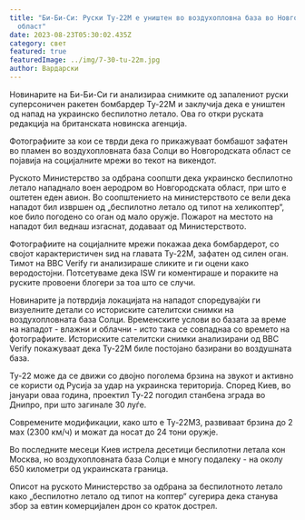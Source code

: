 ```yaml
---
title: "Би-Би-Си: Руски Ту-22М е уништен во воздухопловна база во Новгородската
  област"
date: 2023-08-23T05:30:02.435Z
category: свет
featured: true
featuredImage: ../img/7-30-tu-22m.jpg
author: Вардарски
---
```

Новинарите на Би-Би-Си ги анализираа снимките од запалениот руски суперсоничен ракетен бомбардер Ту-22М и заклучија дека е уништен од напад на украинско беспилотно летало. Ова го откри руската редакција на британската новинска агенција.

Фотографиите за кои се тврди дека го прикажуваат бомбашот зафатен во пламен во воздухопловната база Солци во Новгородската област се појавија на социјалните мрежи во текот на викендот.

Руското Министерство за одбрана соопшти дека украинско беспилотно летало нападнало воен аеродром во Новгородската област, при што е оштетен еден авион. Во соопштението на министерството се вели дека нападот бил извршен од „беспилотно летало од типот на хеликоптер“, кое било погодено со оган од мало оружје. Пожарот на местото на нападот бил веднаш изгаснат, додаваат од Министерството.

Фотографиите на социјалните мрежи покажаа дека бомбардерот, со својот карактеристичен ѕид на главата Ту-22М, зафатен од силен оган. Тимот на BBC Verify ги анализираше сликите и ги оцени како веродостојни. Потсетуваме дека ISW ги коментираше и пораките на руските провоени блогери за тоа што се случи.

Новинарите ја потврдија локацијата на нападот споредувајќи ги визуелните детали со историските сателитски снимки на воздухопловната база Солци. Временските услови во базата за време на нападот - влажни и облачни - исто така се совпаднаа со времето на фотографиите. Историските сателитски снимки анализирани од BBC Verify покажуваат дека Ту-22М биле постојано базирани во воздушната база.

Ту-22 може да се движи со двојно поголема брзина на звукот и активно се користи од Русија за удар на украинска територија. Според Киев, во јануари оваа година, проектил Ту-22 погодил станбена зграда во Днипро, при што загинале 30 луѓе.

Современите модификации, како што е Ту-22М3, развиваат брзина до 2 мах (2300 км/ч) и можат да носат до 24 тони оружје.

Во последните месеци Киев истрела десетици беспилотни летала кон Москва, но воздухопловната база Солци е многу подалеку - на околу 650 километри од украинската граница.

Описот на руското Министерство за одбрана за беспилотното летало како „беспилотно летало од типот на коптер“ сугерира дека станува збор за евтин комерцијален дрон со краток дострел.